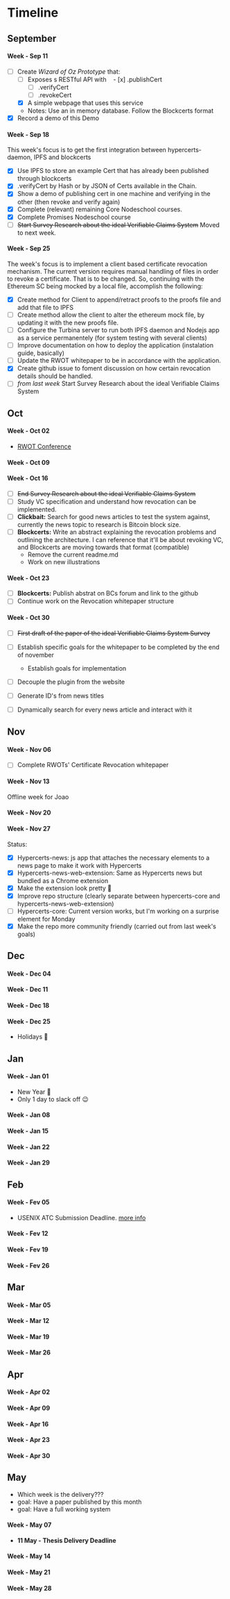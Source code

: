 # Timeline

## September

#### Week - Sep 11

- [ ] Create _Wizard of Oz Prototype_ that:
  - [ ] Exposes s RESTful API with
    - [x] .publishCert
    - [ ] .verifyCert 
    - [ ] .revokeCert
  - [x] A simple webpage that uses this service
  - Notes: Use an in memory database. Follow the Blockcerts format
- [x] Record a demo of this Demo

#### Week - Sep 18

This week's focus is to get the first integration between hypercerts-daemon, IPFS and blockcerts

- [x] Use IPFS to store an example Cert that has already been published through blockcerts
- [x] .verifyCert by Hash or by JSON of Certs available in the Chain.
- [x] Show a demo of publishing cert in one machine and verifying in the other (then revoke and verify again)
- [x] Complete (relevant) remaining Core Nodeschool courses.
- [x] Complete Promises Nodeschool course
- [ ] ~~Start Survey Research about the ideal Verifiable Claims System~~ Moved to next week.

#### Week - Sep 25
The week's focus is to implement a client based certificate revocation mechanism. The current version requires manual handling of files in order to revoke a certificate. That is to be changed. So, continuing with the Ethereum SC being mocked by a local file, accomplish the following:
- [x] Create method for Client to append/retract proofs to the proofs file and add that file to IPFS
- [ ] Create method allow the client to alter the ethereum mock file, by updating it with the new proofs file.
- [ ] Configure the Turbina server to run both IPFS daemon and Nodejs app as a service permanentely (for system testing with several clients)
- [ ] Improve documentation on how to deploy the application (instalation guide, basically)
- [ ] Update the RWOT whitepaper to be in accordance with the application.
- [x] Create github issue to foment discussion on how certain revocation details should be handled.
- [ ] _from last week_ Start Survey Research about the ideal Verifiable Claims System

## Oct

#### Week - Oct 02

- [RWOT Conference](https://www.eventbrite.com/e/rebootingweboftrust-design-workshop-v-fall-2017-in-boston-area-usa-tickets-34984665075)

#### Week - Oct 09
#### Week - Oct 16

- [ ] ~~End Survey Research about the ideal Verifiable Claims System~~
- [ ] Study VC specification and understand how revocation can be implemented.
- [ ] **Clickbait:** Search for good news articles to test the system against, currently the news topic to research is Bitcoin block size.
- [ ] **Blockcerts:** Write an abstract explaining the revocation problems and outlining the architecture. I can reference that it'll be about revoking VC, and Blockcerts are moving towards that format (compatible)
    - Remove the current readme.md
    - Work on new illustrations

#### Week - Oct 23
- [ ] **Blockcerts:** Publish abstrat on BCs forum and link to the github
- [ ] Continue work on the Revocation whitepaper structure
#### Week - Oct 30
- [ ] ~~First draft of the paper of the ideal Verifiable Claims System Survey~~
- [ ] Establish specific goals for the whitepaper to be completed by the end of november
    - Establish goals for implementation
- [ ] Decouple the plugin from the website
- [ ] Generate ID's from news titles
- [ ] Dynamically search for every news article and interact with it 


## Nov

#### Week - Nov 06
- [ ] Complete RWOTs' Certificate Revocation whitepaper

#### Week - Nov 13
  Offline week for Joao
#### Week - Nov 20
#### Week - Nov 27
Status:
- [x] Hypercerts-news: js app that attaches the necessary elements to a news page to make it work with Hypercerts
- [x] Hypercerts-news-web-extension: Same as Hypercerts news but bundled as a Chrome extension
- [x]  Make the extension look pretty 🙏
- [x] Improve repo structure (clearly separate between hypercerts-core and hypercerts-news-web-extension)
- [ ] Hypercerts-core: Current version works, but I'm working on a surprise element for Monday
- [x] Make the repo more community friendly (carried out from last week's goals) 

## Dec

#### Week - Dec 04
#### Week - Dec 11
#### Week - Dec 18

#### Week - Dec 25

- Holidays 🎄

## Jan

#### Week - Jan 01

- New Year 🍾
- Only 1 day to slack off 😉

#### Week - Jan 08
#### Week - Jan 15
#### Week - Jan 22
#### Week - Jan 29

## Feb

#### Week - Fev 05
- USENIX ATC Submission Deadline. [more info](https://www.usenix.org/conference/atc17/call-for-papers)
#### Week - Fev 12
#### Week - Fev 19
#### Week - Fev 26


## Mar

#### Week - Mar 05
#### Week - Mar 12
#### Week - Mar 19
#### Week - Mar 26

## Apr

#### Week - Apr 02
#### Week - Apr 09
#### Week - Apr 16
#### Week - Apr 23
#### Week - Apr 30

## May

- Which week is the delivery???
- goal: Have a paper published by this month
- goal: Have a full working system


#### Week - May 07
- **11 May - Thesis Delivery Deadline**
#### Week - May 14
#### Week - May 21
#### Week - May 28



